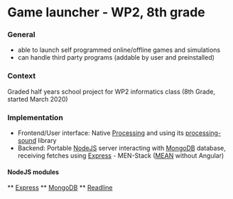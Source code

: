 # Game launcher - WP2, 8th grade
### General
* able to launch self programmed online/offline games and simulations
* can handle third party programs (addable by user and preinstalled)
### Context
Graded half years school project for WP2 informatics class (8th Grade, started March 2020)
### Implementation
* Frontend/User interface: Native [Processing](https://processing.org/) and using its [processing-sound](https://github.com/processing/processing-sound) library
* Backend: Portable [NodeJS](https://nodejs.org/) server interacting with [MongoDB](https://www.mongodb.com/) database, receiving fetches using [Express](https://expressjs.com/) - MEN-Stack ([MEAN](https://en.wikipedia.org/wiki/MEAN_(solution_stack)) without Angular)
#### NodeJS modules
** [Express](https://www.npmjs.com/package/express)
** [MongoDB](https://www.npmjs.com/package/mongodb)
** [Readline](https://www.npmjs.com/package/readline)